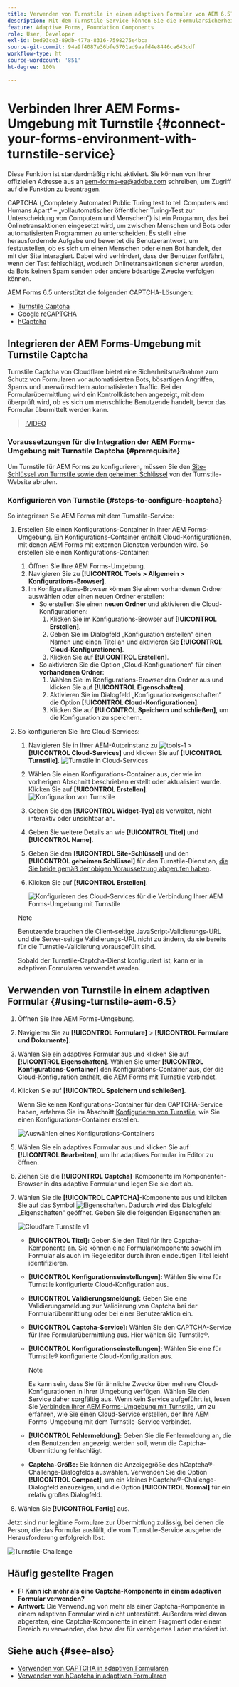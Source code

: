```yaml
---
title: Verwenden von Turnstile in einem adaptiven Formular von AEM 6.5?
description: Mit dem Turnstile-Service können Sie die Formularsicherheit verbessern. Schrittweise Anleitung enthalten.
feature: Adaptive Forms, Foundation Components
role: User, Developer
exl-id: bed93ce3-89db-477a-8316-7598275e4bca
source-git-commit: 94a9f4087e36bfe5701ad9aafd4e8446ca643ddf
workflow-type: ht
source-wordcount: '851'
ht-degree: 100%

---
```


# Verbinden Ihrer AEM Forms-Umgebung mit Turnstile {#connect-your-forms-environment-with-turnstile-service}

<!--
<span class="preview">This feature is based on Feature Toggle id `FT_FORMS-12407`. To enable the feature, follow the steps given in the [Enable Feature Toggle](/help/forms/using/enable-feature-toggle.md) article. </span>
-->

<span class="preview">Diese Funktion ist standardmäßig nicht aktiviert. Sie können von Ihrer offiziellen Adresse aus an aem-forms-ea@adobe.com schreiben, um Zugriff auf die Funktion zu beantragen.</span>

CAPTCHA („Completely Automated Public Turing test to tell Computers and Humans Apart“ – „vollautomatischer öffentlicher Turing-Test zur Unterscheidung von Computern und Menschen“) ist ein Programm, das bei Onlinetransaktionen eingesetzt wird, um zwischen Menschen und Bots oder automatisierten Programmen zu unterscheiden. Es stellt eine herausfordernde Aufgabe und bewertet die Benutzerantwort, um festzustellen, ob es sich um einen Menschen oder einen Bot handelt, der mit der Site interagiert. Dabei wird verhindert, dass der Benutzer fortfährt, wenn der Test fehlschlägt, wodurch Onlinetransaktionen sicherer werden, da Bots keinen Spam senden oder andere bösartige Zwecke verfolgen können.

AEM Forms 6.5 unterstützt die folgenden CAPTCHA-Lösungen:

* [Turnstile Captcha](/help/forms/using/integrate-adaptive-forms-turnstile.md)
* [Google reCAPTCHA](/help/forms/using/captcha-adaptive-forms.md)
* [hCaptcha](/help/forms/using/integrate-adaptive-forms-hcaptcha.md)


<!-- ![Turnstile](assets/Turnstile-challenge.png)-->

## Integrieren der AEM Forms-Umgebung mit Turnstile Captcha

Turnstile Captcha von Cloudflare bietet eine Sicherheitsmaßnahme zum Schutz von Formularen vor automatisierten Bots, bösartigen Angriffen, Spams und unerwünschtem automatisierten Traffic. Bei der Formularübermittlung wird ein Kontrollkästchen angezeigt, mit dem überprüft wird, ob es sich um menschliche Benutzende handelt, bevor das Formular übermittelt werden kann.

>[!VIDEO](https://video.tv.adobe.com/v/3440949?captions=ger)

### Voraussetzungen für die Integration der AEM Forms-Umgebung mit Turnstile Captcha {#prerequisite}

Um Turnstile für AEM Forms zu konfigurieren, müssen Sie den [Site-Schlüssel von Turnstile sowie den geheimen Schlüssel](https://developers.cloudflare.com/turnstile/get-started/) von der Turnstile-Website abrufen.

### Konfigurieren von Turnstile {#steps-to-configure-hcaptcha}

So integrieren Sie AEM Forms mit dem Turnstile-Service:

1. Erstellen Sie einen Konfigurations-Container in Ihrer AEM Forms-Umgebung. Ein Konfigurations-Container enthält Cloud-Konfigurationen, mit denen AEM Forms mit externen Diensten verbunden wird. So erstellen Sie einen Konfigurations-Container:
   1. Öffnen Sie Ihre AEM Forms-Umgebung.
   1. Navigieren Sie zu **[!UICONTROL Tools > Allgemein > Konfigurations-Browser]**.
   1. Im Konfigurations-Browser können Sie einen vorhandenen Ordner auswählen oder einen neuen Ordner erstellen:
      * So erstellen Sie einen **neuen Ordner** und aktivieren die Cloud-Konfigurationen:
         1. Klicken Sie im Konfigurations-Browser auf **[!UICONTROL Erstellen]**.
         1. Geben Sie im Dialogfeld „Konfiguration erstellen“ einen Namen und einen Titel an und aktivieren Sie **[!UICONTROL Cloud-Konfigurationen]**.
         1. Klicken Sie auf **[!UICONTROL Erstellen]**.
      * So aktivieren Sie die Option „Cloud-Konfigurationen“ für einen **vorhandenen Ordner**:
         1. Wählen Sie im Konfigurations-Browser den Ordner aus und klicken Sie auf **[!UICONTROL Eigenschaften]**.
         1. Aktivieren Sie im Dialogfeld „Konfigurationseigenschaften“ die Option **[!UICONTROL Cloud-Konfigurationen]**.
         1. Klicken Sie auf **[!UICONTROL Speichern und schließen]**, um die Konfiguration zu speichern.

1. So konfigurieren Sie Ihre Cloud-Services:
   1. Navigieren Sie in Ihrer AEM-Autorinstanz zu ![tools-1](assets/tools-1.png) > **[!UICONTROL Cloud-Services]** und klicken Sie auf **[!UICONTROL Turnstile]**.
      ![Turnstile in Cloud-Services](assets/turnstile-in-ui.png)
   1. Wählen Sie einen Konfigurations-Container aus, der wie im vorherigen Abschnitt beschrieben erstellt oder aktualisiert wurde. Klicken Sie auf **[!UICONTROL Erstellen]**.
      ![Konfiguration von Turnstile](assets/config-hcaptcha.png)
   1. Geben Sie den **[!UICONTROL Widget-Typ]** als verwaltet, nicht interaktiv oder unsichtbar an.
   1. Geben Sie weitere Details an wie **[!UICONTROL Titel]** und **[!UICONTROL Name]**.
   1. Geben Sie den **[!UICONTROL Site-Schlüssel]** und den **[!UICONTROL geheimen Schlüssel]** für den Turnstile-Dienst an, [die Sie beide gemäß der obigen Voraussetzung abgerufen haben](#prerequisite).
   1. Klicken Sie auf **[!UICONTROL Erstellen]**.

      ![Konfigurieren des Cloud-Services für die Verbindung Ihrer AEM Forms-Umgebung mit Turnstile](assets/config-turntstile.png)

   >[!NOTE]
   > Benutzende brauchen die Client-seitige JavaScript-Validierungs-URL und die Server-seitige Validierungs-URL nicht zu ändern, da sie bereits für die Turnstile-Validierung vorausgefüllt sind.

   Sobald der Turnstile-Captcha-Dienst konfiguriert ist, kann er in adaptiven Formularen verwendet werden.

## Verwenden von Turnstile in einem adaptiven Formular {#using-turnstile-aem-6.5}

1. Öffnen Sie Ihre AEM Forms-Umgebung.
1. Navigieren Sie zu **[!UICONTROL Formulare]** > **[!UICONTROL Formulare und Dokumente]**.
1. Wählen Sie ein adaptives Formular aus und klicken Sie auf **[!UICONTROL Eigenschaften]**. Wählen Sie unter **[!UICONTROL Konfigurations-Container]** den Konfigurations-Container aus, der die Cloud-Konfiguration enthält, die AEM Forms mit Turnstile verbindet.
1. Klicken Sie auf **[!UICONTROL Speichern und schließen]**.

   Wenn Sie keinen Konfigurations-Container für den CAPTCHA-Service haben, erfahren Sie im Abschnitt [Konfigurieren von Turnstile](#configure-turnstile-steps-to-configure-hcaptcha), wie Sie einen Konfigurations-Container erstellen.

   ![Auswählen eines Konfigurations-Containers](assets/captcha-properties.png)

1. Wählen Sie ein adaptives Formular aus und klicken Sie auf **[!UICONTROL Bearbeiten]**, um Ihr adaptives Formular im Editor zu öffnen.
1. Ziehen Sie die **[!UICONTROL Captcha]**-Komponente im Komponenten-Browser in das adaptive Formular und legen Sie sie dort ab.
1. Wählen Sie die **[!UICONTROL CAPTCHA]**-Komponente aus und klicken Sie auf das Symbol ![Eigenschaften](assets/configure-icon.svg). Dadurch wird das Dialogfeld „Eigenschaften“ geöffnet. Geben Sie die folgenden Eigenschaften an:

   <!--![Turnstile v2](assets/turnstile-settings-v2.png)-->
   ![Cloudfare Turnstile v1](assets/turnstile-setting-v1.png)

   * **[!UICONTROL Titel]:** Geben Sie den Titel für Ihre Captcha-Komponente an. Sie können eine Formularkomponente sowohl im Formular als auch im Regeleditor durch ihren eindeutigen Titel leicht identifizieren.
   * **[!UICONTROL Konfigurationseinstellungen]:** Wählen Sie eine für Turnstile konfigurierte Cloud-Konfiguration aus.
   * **[!UICONTROL Validierungsmeldung]:** Geben Sie eine Validierungsmeldung zur Validierung von Captcha bei der Formularübermittlung oder bei einer Benutzeraktion ein.
   * **[!UICONTROL Captcha-Service]:** Wählen Sie den CAPTCHA-Service für Ihre Formularübermittlung aus. Hier wählen Sie Turnstile®.
   * **[!UICONTROL Konfigurationseinstellungen]:** Wählen Sie eine für Turnstile® konfigurierte Cloud-Konfiguration aus.
     >[!NOTE]
     >Es kann sein, dass Sie für ähnliche Zwecke über mehrere Cloud-Konfigurationen in Ihrer Umgebung verfügen. Wählen Sie den Service daher sorgfältig aus. Wenn kein Service aufgeführt ist, lesen Sie [Verbinden Ihrer AEM Forms-Umgebung mit Turnstile](#connect-your-forms-environment-with-turnstile-service), um zu erfahren, wie Sie einen Cloud-Service erstellen, der Ihre AEM Forms-Umgebung mit dem Turnstile-Service verbindet.

   * **[!UICONTROL Fehlermeldung]:** Geben Sie die Fehlermeldung an, die den Benutzenden angezeigt werden soll, wenn die Captcha-Übermittlung fehlschlägt.
   * **Captcha-Größe:** Sie können die Anzeigegröße des hCaptcha®-Challenge-Dialogfelds auswählen. Verwenden Sie die Option **[!UICONTROL Compact]**, um ein kleines hCaptcha®-Challenge-Dialogfeld anzuzeigen, und die Option **[!UICONTROL Normal]** für ein relativ großes Dialogfeld.

1. Wählen Sie **[!UICONTROL Fertig]** aus.


Jetzt sind nur legitime Formulare zur Übermittlung zulässig, bei denen die Person, die das Formular ausfüllt, die vom Turnstile-Service ausgehende Herausforderung erfolgreich löst.

![Turnstile-Challenge](assets/turnstile-challenge.png)


## Häufig gestellte Fragen

* **F: Kann ich mehr als eine Captcha-Komponente in einem adaptiven Formular verwenden?**
* **Antwort:** Die Verwendung von mehr als einer Captcha-Komponente in einem adaptiven Formular wird nicht unterstützt. Außerdem wird davon abgeraten, eine Captcha-Komponente in einem Fragment oder einem Bereich zu verwenden, das bzw. der für verzögertes Laden markiert ist.

## Siehe auch {#see-also}

* [Verwenden von CAPTCHA in adaptiven Formularen](/help/forms/using/captcha-adaptive-forms.md)
* [Verwenden von hCaptcha in adaptiven Formularen](/help/forms/using/integrate-adaptive-forms-hcaptcha.md)
